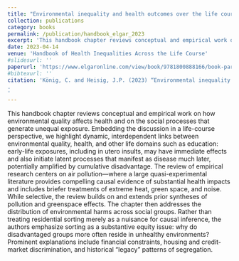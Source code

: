 ```yaml
---
title: "Environmental inequality and health outcomes over the life course"
collection: publications
category: books
permalink: /publication/handbook_elgar_2023
excerpt: 'This handbook chapter reviews conceptual and empirical work on how environmental quality affects health and on the social processes that generate unequal exposure. Embedding the discussion in a life-course perspective, we highlight dynamic, interdependent links between environmental quality, health, and other life domains such as education: early-life exposures, including in utero insults, may have immediate effects and also initiate latent processes that manifest as disease much later, potentially amplified by cumulative disadvantage. The review of empirical research centers on air pollution—where a large quasi-experimental literature provides compelling causal evidence of substantial health impacts and includes briefer treatments of extreme heat, green space, and noise. While selective, the review builds on and extends prior syntheses of pollution and greenspace effects. The chapter then addresses the distribution of environmental harms across social groups. Rather than treating residential sorting merely as a nuisance for causal inference, the authors emphasize sorting as a substantive equity issue: why do disadvantaged groups more often reside in unhealthy environments? Prominent explanations include financial constraints, housing and credit-market discrimination, and historical “legacy” patterns of segregation.'
date: 2023-04-14
venue: 'Handbook of Health Inequalities Across the Life Course'
#slidesurl: ''
paperurl: 'https://www.elgaronline.com/view/book/9781800888166/book-part-9781800888166-30.xml'
#bibtexurl: ''
citation: 'König, C. and Heisig, J.P. (2023) “Environmental inequality and health outcomes over the life course,” in R. Hoffmann (ed.) Handbook of Health Inequalities Across the Life Course. Edward Elgar Publishing, pp. 327–348. Available at: https://doi.org/10.4337/9781800888166.00030.
.
'
---
```


This handbook chapter reviews conceptual and empirical work on how environmental quality affects health and on the social processes that generate unequal exposure. Embedding the discussion in a life-course perspective, we highlight dynamic, interdependent links between environmental quality, health, and other life domains such as education: early-life exposures, including in utero insults, may have immediate effects and also initiate latent processes that manifest as disease much later, potentially amplified by cumulative disadvantage. The review of empirical research centers on air pollution—where a large quasi-experimental literature provides compelling causal evidence of substantial health impacts and includes briefer treatments of extreme heat, green space, and noise. While selective, the review builds on and extends prior syntheses of pollution and greenspace effects. The chapter then addresses the distribution of environmental harms across social groups. Rather than treating residential sorting merely as a nuisance for causal inference, the authors emphasize sorting as a substantive equity issue: why do disadvantaged groups more often reside in unhealthy environments? Prominent explanations include financial constraints, housing and credit-market discrimination, and historical “legacy” patterns of segregation.